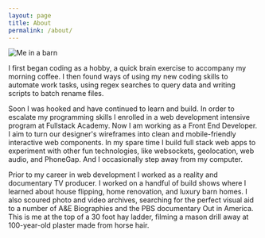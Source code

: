 ```yaml
---
layout: page
title: About
permalink: /about/
---
```


<img id="barn-pic" src="../images/barn_photo.jpg" alt="Me in a barn" />

I first began coding as a hobby, a quick brain exercise to accompany my morning coffee. I then found ways of using my new coding skills to automate work tasks, using regex searches to query data and writing scripts to batch rename files.

Soon I was hooked and have continued to learn and build. In order to escalate my programming skills I enrolled in a web development intensive program at Fullstack Academy. Now I am working as a Front End Developer. I aim to turn our designer's wireframes into clean and mobile-friendly interactive web components. In my spare time I build full stack web apps to experiment with other fun technologies, like websockets, geolocation, web audio, and PhoneGap. And I occasionally step away from my computer.

Prior to my career in web development I worked as a reality and documentary TV producer. I worked on a handful of build shows where I learned about house flipping, home renovation, and luxury barn homes. I also scoured photo and video archives, searching for the perfect visual aid to a number of A&amp;E Biographies and the PBS documentary Out in America. This is me at the top of a 30 foot hay ladder, filming a mason drill away at 100-year-old plaster made from horse hair.